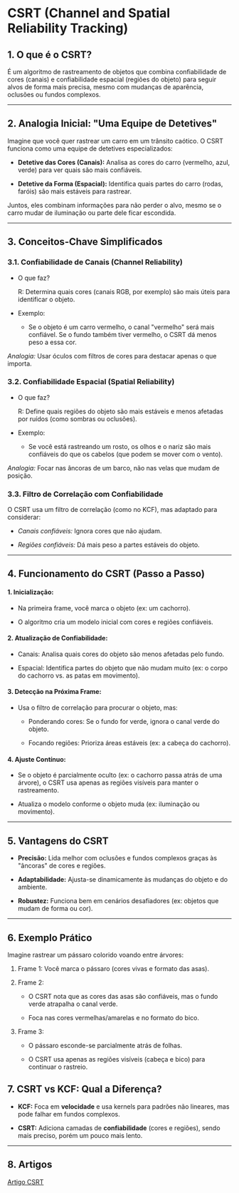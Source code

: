 # CSRT (Channel and Spatial Reliability Tracking)

## 1. O que é o CSRT?
É um algoritmo de rastreamento de objetos que combina confiabilidade de cores (canais) e confiabilidade espacial (regiões do objeto) para seguir alvos de forma mais precisa, mesmo com mudanças de aparência, oclusões ou fundos complexos.

****

## 2. Analogia Inicial: "Uma Equipe de Detetives"
Imagine que você quer rastrear um carro em um trânsito caótico. O CSRT funciona como uma equipe de detetives especializados:

- **Detetive das Cores (Canais):** Analisa as cores do carro (vermelho, azul, verde) para ver quais são mais confiáveis.

- **Detetive da Forma (Espacial):** Identifica quais partes do carro (rodas, faróis) são mais estáveis para rastrear.

Juntos, eles combinam informações para não perder o alvo, mesmo se o carro mudar de iluminação ou parte dele ficar escondida.

****

## 3. Conceitos-Chave Simplificados

### 3.1. Confiabilidade de Canais (Channel Reliability)

- O que faz?

  R: Determina quais cores (canais RGB, por exemplo) são mais úteis para identificar o objeto.

- Exemplo:
    
    - Se o objeto é um carro vermelho, o canal "vermelho" será mais confiável. Se o fundo também tiver vermelho, o CSRT dá menos peso a essa cor.

*Analogia:* Usar óculos com filtros de cores para destacar apenas o que importa.

### 3.2. Confiabilidade Espacial (Spatial Reliability)

- O que faz?

  R: Define quais regiões do objeto são mais estáveis e menos afetadas por ruídos (como sombras ou oclusões).

- Exemplo:
    
    - Se você está rastreando um rosto, os olhos e o nariz são mais confiáveis do que os cabelos (que podem se mover com o vento).

*Analogia:* Focar nas âncoras de um barco, não nas velas que mudam de posição.

### 3.3. Filtro de Correlação com Confiabilidade
O CSRT usa um filtro de correlação (como no KCF), mas adaptado para considerar:

- *Canais confiáveis:* Ignora cores que não ajudam.

- *Regiões confiáveis:* Dá mais peso a partes estáveis do objeto.

****

## 4. Funcionamento do CSRT (Passo a Passo)

#### 1. Inicialização:

  - Na primeira frame, você marca o objeto (ex: um cachorro).

  - O algoritmo cria um modelo inicial com cores e regiões confiáveis.

#### 2. Atualização de Confiabilidade:

  - Canais: Analisa quais cores do objeto são menos afetadas pelo fundo.

  - Espacial: Identifica partes do objeto que não mudam muito (ex: o corpo do cachorro vs. as patas em movimento).

#### 3. Detecção na Próxima Frame:

  - Usa o filtro de correlação para procurar o objeto, mas:

    - Ponderando cores: Se o fundo for verde, ignora o canal verde do objeto.

    - Focando regiões: Prioriza áreas estáveis (ex: a cabeça do cachorro).

#### 4. Ajuste Contínuo:

  - Se o objeto é parcialmente oculto (ex: o cachorro passa atrás de uma árvore), o CSRT usa apenas as regiões visíveis para manter o rastreamento.

  - Atualiza o modelo conforme o objeto muda (ex: iluminação ou movimento).

****

## 5. Vantagens do CSRT

- **Precisão:** Lida melhor com oclusões e fundos complexos graças às "âncoras" de cores e regiões.

- **Adaptabilidade:** Ajusta-se dinamicamente às mudanças do objeto e do ambiente.

- **Robustez:** Funciona bem em cenários desafiadores (ex: objetos que mudam de forma ou cor).

****

## 6. Exemplo Prático
Imagine rastrear um pássaro colorido voando entre árvores:

1. Frame 1: Você marca o pássaro (cores vivas e formato das asas).

2. Frame 2:

    - O CSRT nota que as cores das asas são confiáveis, mas o fundo verde atrapalha o canal verde.

    - Foca nas cores vermelhas/amarelas e no formato do bico.

3. Frame 3:

    - O pássaro esconde-se parcialmente atrás de folhas.

    - O CSRT usa apenas as regiões visíveis (cabeça e bico) para continuar o rastreio.

## 7. CSRT vs KCF: Qual a Diferença?

- **KCF:** Foca em **velocidade** e usa kernels para padrões não lineares, mas pode falhar em fundos complexos.

- **CSRT:** Adiciona camadas de **confiabilidade** (cores e regiões), sendo mais preciso, porém um pouco mais lento.

****

## 8. Artigos

<a href="https://arxiv.org/pdf/1611.08461">Artigo CSRT</a>
